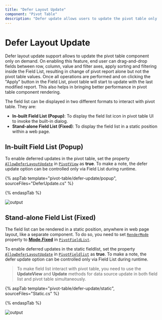 ```yaml
---
title: "Defer Layout Update"
component: "Pivot Table"
description: "Defer update allows users to update the pivot table only on demand."
---
```


# Defer Layout Update

Defer layout update support allows to update the pivot table component only on demand. On enabling this feature, end user can drag-and-drop fields between row, column, value and filter axes, apply sorting and filtering inside the Field List, resulting in change of pivot report alone but not the pivot table values. Once all operations are performed and on clicking the "Apply" button in the Field List, pivot table will start to update with the last modified report. This also helps in bringing better performance in pivot table component rendering.

The field list can be displayed in two different formats to interact with pivot table. They are:

* **In-built Field List (Popup)**: To display the field list icon in pivot table UI to invoke the built-in dialog.
* **Stand-alone Field List (Fixed)**: To display the field list in a static position within a web page.

## In-built Field List (Popup)

To enable deferred updates in the pivot table, set the property [`AllowDeferLayoutUpdate`](https://help.syncfusion.com/cr/aspnetmvc-js2/Syncfusion.EJ2~Syncfusion.EJ2.PivotView.PivotView~AllowDeferLayoutUpdate.html) in [`PivotView`](https://help.syncfusion.com/cr/aspnetmvc-js2/Syncfusion.EJ2~Syncfusion.EJ2.PivotView.PivotView_members.html) as **true**. To make a note, the defer update option can be controlled only via Field List during runtime.

{% aspTab template="pivot-table/defer-update/popup", sourceFiles="DeferUpdate.cs" %}

{% endaspTab %}

![output](images/fieldlist_deferupdate.png)

## Stand-alone Field List (Fixed)

The field list can be rendered in a static position, anywhere in web page layout, like a separate component. To do so, you need to set [`RenderMode`](https://help.syncfusion.com/cr/aspnetmvc-js2/Syncfusion.EJ2~Syncfusion.EJ2.PivotView.PivotFieldList~RenderMode.html) property to [**Mode.Fixed**](https://help.syncfusion.com/cr/aspnetmvc-js2/Syncfusion.EJ2~Syncfusion.EJ2.PivotView.Mode.html) in [`PivotFieldList`](https://help.syncfusion.com/cr/aspnetmvc-js2/Syncfusion.EJ2~Syncfusion.EJ2.PivotView.PivotFieldList_members.html).

To enable deferred updates in the static fieldlist, set the property [`AllowDeferLayoutUpdate`](https://help.syncfusion.com/cr/aspnetmvc-js2/Syncfusion.EJ2~Syncfusion.EJ2.PivotView.PivotFieldList~AllowDeferLayoutUpdate.html) in [`PivotFieldlist`](https://help.syncfusion.com/cr/aspnetmvc-js2/Syncfusion.EJ2~Syncfusion.EJ2.PivotView.PivotFieldList_members.html) as **true**. To make a note, the defer update option can be controlled only via Field List during runtime.

> To make field list interact with pivot table, you need to use the **UpdateView** and **Update** methods for data source update in both field list and pivot table simultaneously.

{% aspTab template="pivot-table/defer-update/static", sourceFiles="Static.cs" %}

{% endaspTab %}

![output](images/defer-update-static.png)